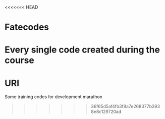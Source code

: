<<<<<<< HEAD
# Fatecodes
Every single code created during the course
=======
# URI
Some training codes for development marathon
>>>>>>> 36f65d5af4fb3f8a7e268377b3938e8c129720ad
